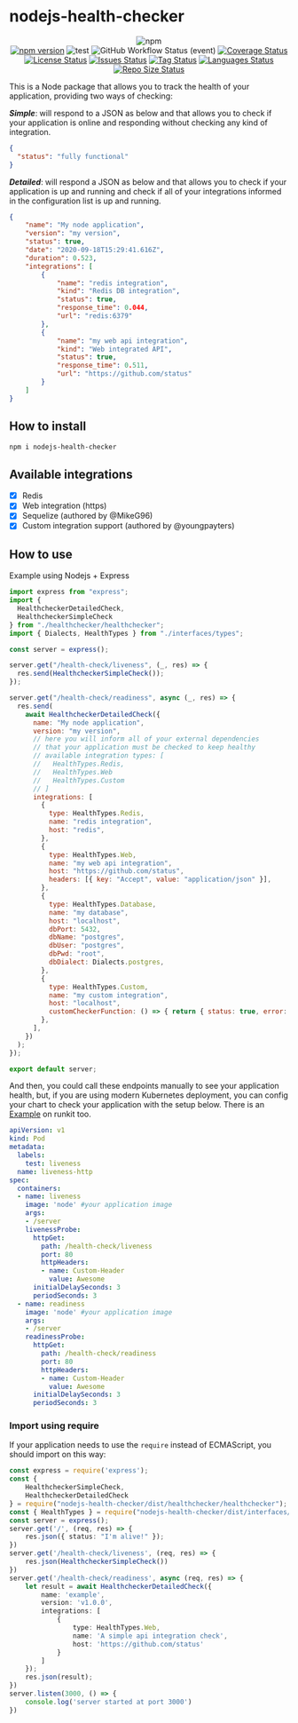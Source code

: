 # nodejs-health-checker

<div align="center">

![npm](https://img.shields.io/npm/dt/nodejs-health-checker?style=for-the-badge)<br>
[![npm version](https://badge.fury.io/js/nodejs-health-checker.svg)](https://badge.fury.io/js/nodejs-health-checker)
![test](https://github.com/gritzkoo/nodejs-health-checker/workflows/test/badge.svg?branch=master)
![GitHub Workflow Status (event)](https://img.shields.io/github/workflow/status/gritzkoo/nodejs-health-checker/test)
[![Coverage Status](https://coveralls.io/repos/github/gritzkoo/nodejs-health-checker/badge.svg?branch=master)](https://coveralls.io/github/gritzkoo/nodejs-health-checker?branch=master)
[![License Status](https://img.shields.io/github/license/gritzkoo/nodejs-health-checker)](https://img.shields.io/github/license/gritzkoo/nodejs-health-checker)
[![Issues Status](https://img.shields.io/github/issues/gritzkoo/nodejs-health-checker)](https://img.shields.io/github/issues/gritzkoo/nodejs-health-checker)
[![Tag Status](https://img.shields.io/github/v/tag/gritzkoo/nodejs-health-checker)](https://img.shields.io/github/v/tag/gritzkoo/nodejs-health-checker)
[![Languages Status](https://img.shields.io/github/languages/count/gritzkoo/nodejs-health-checker)](https://img.shields.io/github/languages/count/gritzkoo/nodejs-health-checker)
[![Repo Size Status](https://img.shields.io/github/repo-size/gritzkoo/nodejs-health-checker)](https://img.shields.io/github/repo-size/gritzkoo/nodejs-health-checker)
</div>

This is a Node package that allows you to track the health of your application, providing two ways of checking:

*__Simple__*: will respond to a JSON as below and that allows you to check if your application is online and responding without checking any kind of integration.

```json
{
  "status": "fully functional"
}
```

*__Detailed__*: will respond a JSON as below and that allows you to check if your application is up and running and check if all of your integrations informed in the configuration list is up and running.

```json
{
    "name": "My node application",
    "version": "my version",
    "status": true,
    "date": "2020-09-18T15:29:41.616Z",
    "duration": 0.523,
    "integrations": [
        {
            "name": "redis integration",
            "kind": "Redis DB integration",
            "status": true,
            "response_time": 0.044,
            "url": "redis:6379"
        },
        {
            "name": "my web api integration",
            "kind": "Web integrated API",
            "status": true,
            "response_time": 0.511,
            "url": "https://github.com/status"
        }
    ]
}
```

## How to install

```sh
npm i nodejs-health-checker
```

## Available integrations

- [x] Redis
- [x] Web integration (https)
- [x] Sequelize (authored by @MikeG96)
- [x] Custom integration support (authored by @youngpayters)

## How to use

Example using Nodejs + Express

```javascript
import express from "express";
import {
  HealthcheckerDetailedCheck,
  HealthcheckerSimpleCheck
} from "./healthchecker/healthchecker";
import { Dialects, HealthTypes } from "./interfaces/types";

const server = express();

server.get("/health-check/liveness", (_, res) => {
  res.send(HealthcheckerSimpleCheck());
});

server.get("/health-check/readiness", async (_, res) => {
  res.send(
    await HealthcheckerDetailedCheck({
      name: "My node application",
      version: "my version",
      // here you will inform all of your external dependencies
      // that your application must be checked to keep healthy
      // available integration types: [
      //   HealthTypes.Redis,
      //   HealthTypes.Web
      //   HealthTypes.Custom
      // ]
      integrations: [
        {
          type: HealthTypes.Redis,
          name: "redis integration",
          host: "redis",
        },
        {
          type: HealthTypes.Web,
          name: "my web api integration",
          host: "https://github.com/status",
          headers: [{ key: "Accept", value: "application/json" }],
        },
        {
          type: HealthTypes.Database,
          name: "my database",
          host: "localhost",
          dbPort: 5432,
          dbName: "postgres",
          dbUser: "postgres",
          dbPwd: "root",
          dbDialect: Dialects.postgres,
        },
        {
          type: HealthTypes.Custom,
          name: "my custom integration",
          host: "localhost",
          customCheckerFunction: () => { return { status: true, error: {} }},
        },
      ],
    })
  );
});

export default server;
```

And then, you could call these endpoints manually to see your application health, but, if you are using modern Kubernetes deployment, you can config your chart to check your application with the setup below. There is an [Example](https://runkit.com/gritzkoo/618d325cb041300008eb7bfe) on runkit too.

```yaml
apiVersion: v1
kind: Pod
metadata:
  labels:
    test: liveness
  name: liveness-http
spec:
  containers:
  - name: liveness
    image: 'node' #your application image
    args:
    - /server
    livenessProbe:
      httpGet:
        path: /health-check/liveness
        port: 80
        httpHeaders:
        - name: Custom-Header
          value: Awesome
      initialDelaySeconds: 3
      periodSeconds: 3
  - name: readiness
    image: 'node' #your application image
    args:
    - /server
    readinessProbe:
      httpGet:
        path: /health-check/readiness
        port: 80
        httpHeaders:
        - name: Custom-Header
          value: Awesome
      initialDelaySeconds: 3
      periodSeconds: 3
```

### Import using require

If your application needs to use the `require` instead of ECMAScript, you should import on this way:

```typescript
const express = require('express');
const {
    HealthcheckerSimpleCheck,
    HealthcheckerDetailedCheck
} = require("nodejs-health-checker/dist/healthchecker/healthchecker");
const { HealthTypes } = require("nodejs-health-checker/dist/interfaces/types");
const server = express();
server.get('/', (req, res) => {
    res.json({ status: "I'm alive!" });
})
server.get('/health-check/liveness', (req, res) => {
    res.json(HealthcheckerSimpleCheck())
})
server.get('/health-check/readiness', async (req, res) => {
    let result = await HealthcheckerDetailedCheck({
        name: 'example',
        version: 'v1.0.0',
        integrations: [
            {
                type: HealthTypes.Web,
                name: 'A simple api integration check',
                host: 'https://github.com/status'
            }
        ]
    });
    res.json(result);
})
server.listen(3000, () => {
    console.log('server started at port 3000')
})
```

